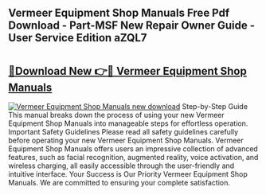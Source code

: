 ## Vermeer Equipment Shop Manuals Free Pdf Download - Part-MSF New Repair Owner Guide - User Service Edition aZQL7

# <h2><a href="http://bc53547.oget.top/?id=Vermeer+Equipment+Shop+Manuals">🔗Download New 👉🔴 Vermeer Equipment Shop Manuals</a></h2>

[![Vermeer Equipment Shop Manuals new download](https://i.imgur.com/5g1atiW.png)](http://bc53547.oget.top/?id=Vermeer+Equipment+Shop+Manuals)
Step-by-Step Guide This manual breaks down the process of using your new Vermeer Equipment Shop Manuals into manageable steps for effortless operation. Important Safety Guidelines Please read all safety guidelines carefully before operating your new Vermeer Equipment Shop Manuals. Vermeer Equipment Shop Manuals offers users an impressive collection of advanced features, such as facial recognition, augmented reality, voice activation, and wireless charging, all easily accessible through the user-friendly and intuitive interface. Your Success is Our Priority Vermeer Equipment Shop Manuals. We are committed to ensuring your complete satisfaction.
